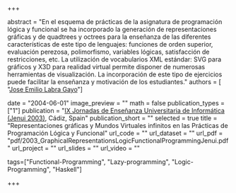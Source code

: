 +++

abstract = "En el esquema de prácticas de la asignatura de programación lógica y funcional se ha incorporado la generación de representaciones gráficas y de quadtrees y octrees para la enseñanza de las diferentes características de este tipo de lenguajes: funciones de orden superior, evaluación perezosa, polimorfismo, variables lógicas, satisfacción de restricciones, etc. La utilización de vocabularios XML estándar: SVG para gráficos y X3D para realidad virtual permite disponer de numerosas herramientas de visualización. La incorporación de este tipo de ejercicios puede facilitar la enseñanza y motivación de los estudiantes." 
authors = [
 "[Jose Emilio Labra Gayo](http://di.uniovi.es/~labra)"]

date = "2004-06-01"
image_preview = ""
math = false
publication_types = ["1"]
publication = "[IX Jornadas de Enseñanza Universitaria de Informática (Jenui 2003)](http://neptuno.uca.es/jenui2003/), Cádiz, Spain"
publication_short = ""
selected = true
title = "Representaciones gráficas y Mundos Virtuales infinitos en las Prácticas de Programación Lógica y Funcional"
url_code = ""
url_dataset = ""
url_pdf = "pdf/2003_GraphicalRepresentationsLogicFunctionalProgrammingJenui.pdf"
url_project = ""
url_slides = ""
url_video = ""

tags=["Functional-Programming", "Lazy-programming", "Logic-Programming", "Haskell"]

+++


